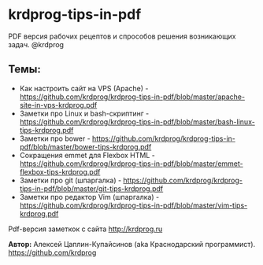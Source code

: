 # krdprog-tips-in-pdf
PDF версия рабочих рецептов и спрособов решения возникающих задач. @krdprog

## Темы:

- Как настроить сайт на VPS (Apache) - https://github.com/krdprog/krdprog-tips-in-pdf/blob/master/apache-site-in-vps-krdprog.pdf
- Заметки про Linux и bash-скриптинг - https://github.com/krdprog/krdprog-tips-in-pdf/blob/master/bash-linux-tips-krdprog.pdf
- Заметки про bower - https://github.com/krdprog/krdprog-tips-in-pdf/blob/master/bower-tips-krdprog.pdf
- Сокращения emmet для Flexbox HTML - https://github.com/krdprog/krdprog-tips-in-pdf/blob/master/emmet-flexbox-tips-krdprog.pdf
- Заметки про git (шпаргалка) - https://github.com/krdprog/krdprog-tips-in-pdf/blob/master/git-tips-krdprog.pdf
- Заметки про редактор Vim (шпаргалка) - https://github.com/krdprog/krdprog-tips-in-pdf/blob/master/vim-tips-krdprog.pdf

Pdf-версия заметкок с сайта http://krdprog.ru

**Автор:** Алексей Цаплин-Купайсинов (aka Краснодарский программист). https://github.com/krdprog
